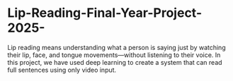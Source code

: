 # Lip-Reading-Final-Year-Project-2025-
Lip reading means understanding what a person is saying just by watching their lip, face, and tongue movements—without listening to their voice.  In this project, we have used deep learning to create a system that can read full sentences using only video input. 
